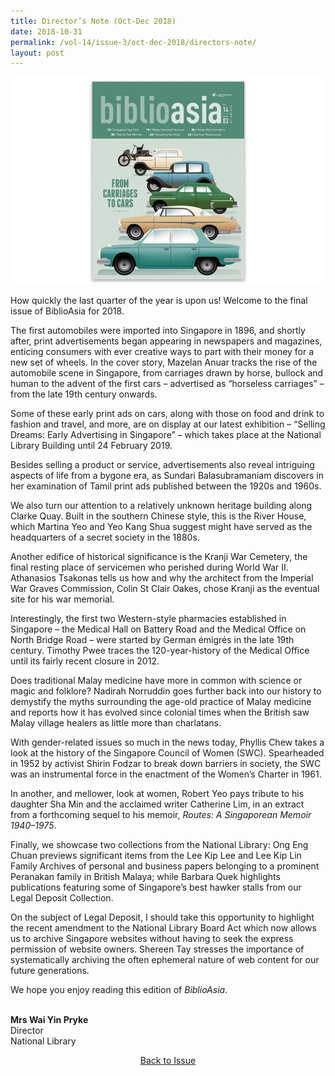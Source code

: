 ```yaml
---
title: Director’s Note (Oct-Dec 2018)
date: 2018-10-31
permalink: /vol-14/issue-3/oct-dec-2018/directors-note/
layout: post
---
```

<img src="/images/Vol-14-issue-3/vol14_iss3.JPG">

How quickly the last quarter of the year is upon us! Welcome to the final issue of BiblioAsia for 2018.

The first automobiles were imported into Singapore in 1896, and shortly after, print advertisements began appearing in newspapers and magazines, enticing consumers with ever creative ways to part with their money for a new set of wheels. In the cover story, Mazelan Anuar tracks the rise of the automobile scene in Singapore, from carriages drawn by horse, bullock and human to the advent of the first cars – advertised as “horseless carriages” – from the late 19th century onwards.

Some of these early print ads on cars, along with those on food and drink to fashion and travel, and more, are on display at our latest exhibition – “Selling Dreams: Early Advertising in Singapore” – which takes place at the National Library Building until 24 February 2019.

Besides selling a product or service, advertisements also reveal intriguing aspects of life from a bygone era, as Sundari Balasubramaniam discovers in her examination of Tamil print ads published between the 1920s and 1960s.

We also turn our attention to a relatively unknown heritage building along Clarke Quay. Built in the southern Chinese style, this is the River House, which Martina Yeo and Yeo Kang Shua suggest might have served as the headquarters of a secret society in the 1880s.

Another edifice of historical significance is the Kranji War Cemetery, the final resting place of servicemen who perished during World War II. Athanasios Tsakonas tells us how and why the architect from the Imperial War Graves Commission, Colin St Clair Oakes, chose Kranji as the eventual site for his war memorial.

Interestingly, the first two Western-style pharmacies established in Singapore – the Medical Hall on Battery Road and the Medical Office on North Bridge Road – were started by German émigrés in the late 19th century. Timothy Pwee traces the 120-year-history of the Medical Office until its fairly recent closure in 2012.

Does traditional Malay medicine have more in common with science or magic and folklore? Nadirah Norruddin goes further back into our history to demystify the myths surrounding the age-old practice of Malay medicine and reports how it has evolved since colonial times when the British saw Malay village healers as little more than charlatans.

With gender-related issues so much in the news today, Phyllis Chew takes a look at the history of the Singapore Council of Women (SWC). Spearheaded in 1952 by activist Shirin Fodzar to break down barriers in society, the SWC was an instrumental force in the enactment of the Women’s Charter in 1961.

In another, and mellower, look at women, Robert Yeo pays tribute to his daughter Sha Min and the acclaimed writer Catherine Lim, in an extract from a forthcoming sequel to his memoir, *Routes: A Singaporean Memoir 1940–1975*.

Finally, we showcase two collections from the National Library: Ong Eng Chuan previews significant items from the Lee Kip Lee and Lee Kip Lin Family Archives of personal and business papers belonging to a prominent Peranakan family in British Malaya; while Barbara Quek highlights publications featuring some of Singapore’s best hawker stalls from our Legal Deposit Collection.

On the subject of Legal Deposit, I should take this opportunity to highlight the recent amendment to the National Library Board Act which now allows us to archive Singapore websites without having to seek the express permission of website owners. Shereen Tay stresses the importance of systematically archiving the often ephemeral nature of web content for our future generations.

We hope you enjoy reading this edition of *BiblioAsia*.

<br>
<b>Mrs Wai Yin Pryke </b><br>Director<br>National Library

<a href="https://biblioasia.nlb.gov.sg/vol-14/issue-3/oct-dec-2018/"><center>Back to Issue</center></a>
